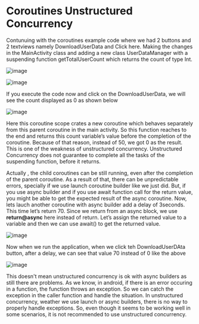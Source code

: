 # Coroutines Unstructured Concurrency

Contunuing with the coroutines example code where we had 2 buttons and 2 textviews namely DownloadUserData and Click here. Making the changes in the MainActivity class and adding a new class 
UserDataManager with a suspending function getTotalUserCount which returns the count of type Int.

![image](https://github.com/user-attachments/assets/83a43773-fc2b-4feb-85e7-e9df021b98ed)

![image](https://github.com/user-attachments/assets/ec059d60-f01a-4925-82f4-c50ba3b526cd)

If you execute the code now and click on the DownloadUserData, we will see the count displayed as 0 as shown below

![image](https://github.com/user-attachments/assets/4d5f7a5f-e6e0-4149-b643-962a12a34e6f)

Here this coroutine scope crates a new coroutine which behaves separately from this parent coroutine in the main activity. So this function reaches to the end and returns this count variable’s 
value before the completion of the coroutine. Because of that reason, instead of 50, we got 0 as the result. This is one of the weakness of unstructured concurrency. Unstructured Concurrency 
does not guarantee to complete all the tasks of the suspending function, before it returns.

Actually , the child coroutines can be still running, even after the completion of the parent coroutine. As a result of that, there can be unpredictable errors, specially if we use launch 
coroutine builder like we just did. But, if you use async builder and if you use await function call for the return value, you might be able to get the expected result of the async coroutine.
Now, lets lauch another coroutine with async builder add a delay of 3seconds. This time let’s return 70. Since we return from an async block, we use **return@async** here instead of return.
Let’s assign the returned value to a variable and then we can use await() to get the returned value.

![image](https://github.com/user-attachments/assets/b475ffbf-7ce3-4846-a0b7-a62f7026489e)

Now when we run the application, when we click teh DownloadUserDAta button, after a delay, we can see that value 70 instead of 0 like the above

![image](https://github.com/user-attachments/assets/ec1d1c9c-5c09-4daa-9b0e-2e7815cfbac9)

This doesn't mean unstructured concurrency is ok with async builders as still there are problems. As we know, in android, if there is an error occuring in a function, the function throws an exception. So we can catch the exception in the caller function and handle the situation. In unstructured concurrency, weather we use launch or async builders, there is no way to properly handle exceptions. So, even though it seems to be working well in some scenarios, it is not recommended to use unstructured concurrency.
